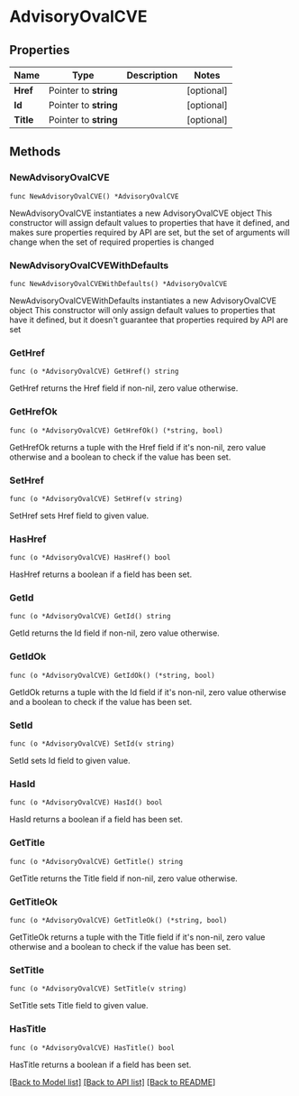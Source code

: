 # AdvisoryOvalCVE

## Properties

Name | Type | Description | Notes
------------ | ------------- | ------------- | -------------
**Href** | Pointer to **string** |  | [optional] 
**Id** | Pointer to **string** |  | [optional] 
**Title** | Pointer to **string** |  | [optional] 

## Methods

### NewAdvisoryOvalCVE

`func NewAdvisoryOvalCVE() *AdvisoryOvalCVE`

NewAdvisoryOvalCVE instantiates a new AdvisoryOvalCVE object
This constructor will assign default values to properties that have it defined,
and makes sure properties required by API are set, but the set of arguments
will change when the set of required properties is changed

### NewAdvisoryOvalCVEWithDefaults

`func NewAdvisoryOvalCVEWithDefaults() *AdvisoryOvalCVE`

NewAdvisoryOvalCVEWithDefaults instantiates a new AdvisoryOvalCVE object
This constructor will only assign default values to properties that have it defined,
but it doesn't guarantee that properties required by API are set

### GetHref

`func (o *AdvisoryOvalCVE) GetHref() string`

GetHref returns the Href field if non-nil, zero value otherwise.

### GetHrefOk

`func (o *AdvisoryOvalCVE) GetHrefOk() (*string, bool)`

GetHrefOk returns a tuple with the Href field if it's non-nil, zero value otherwise
and a boolean to check if the value has been set.

### SetHref

`func (o *AdvisoryOvalCVE) SetHref(v string)`

SetHref sets Href field to given value.

### HasHref

`func (o *AdvisoryOvalCVE) HasHref() bool`

HasHref returns a boolean if a field has been set.

### GetId

`func (o *AdvisoryOvalCVE) GetId() string`

GetId returns the Id field if non-nil, zero value otherwise.

### GetIdOk

`func (o *AdvisoryOvalCVE) GetIdOk() (*string, bool)`

GetIdOk returns a tuple with the Id field if it's non-nil, zero value otherwise
and a boolean to check if the value has been set.

### SetId

`func (o *AdvisoryOvalCVE) SetId(v string)`

SetId sets Id field to given value.

### HasId

`func (o *AdvisoryOvalCVE) HasId() bool`

HasId returns a boolean if a field has been set.

### GetTitle

`func (o *AdvisoryOvalCVE) GetTitle() string`

GetTitle returns the Title field if non-nil, zero value otherwise.

### GetTitleOk

`func (o *AdvisoryOvalCVE) GetTitleOk() (*string, bool)`

GetTitleOk returns a tuple with the Title field if it's non-nil, zero value otherwise
and a boolean to check if the value has been set.

### SetTitle

`func (o *AdvisoryOvalCVE) SetTitle(v string)`

SetTitle sets Title field to given value.

### HasTitle

`func (o *AdvisoryOvalCVE) HasTitle() bool`

HasTitle returns a boolean if a field has been set.


[[Back to Model list]](../README.md#documentation-for-models) [[Back to API list]](../README.md#documentation-for-api-endpoints) [[Back to README]](../README.md)


